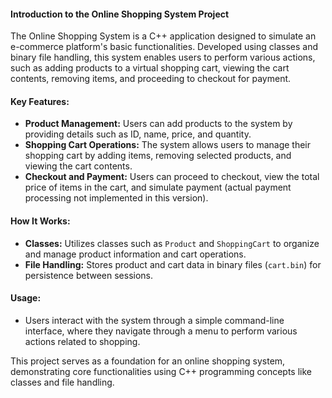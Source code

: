 #### Introduction to the Online Shopping System Project

The Online Shopping System is a C++ application designed to simulate an e-commerce platform's basic functionalities. Developed using classes and binary file handling, this system enables users to perform various actions, such as adding products to a virtual shopping cart, viewing the cart contents, removing items, and proceeding to checkout for payment.

#### Key Features:
- **Product Management:** Users can add products to the system by providing details such as ID, name, price, and quantity.
- **Shopping Cart Operations:** The system allows users to manage their shopping cart by adding items, removing selected products, and viewing the cart contents.
- **Checkout and Payment:** Users can proceed to checkout, view the total price of items in the cart, and simulate payment (actual payment processing not implemented in this version).

#### How It Works:
- **Classes:** Utilizes classes such as `Product` and `ShoppingCart` to organize and manage product information and cart operations.
- **File Handling:** Stores product and cart data in binary files (`cart.bin`) for persistence between sessions.

#### Usage:
- Users interact with the system through a simple command-line interface, where they navigate through a menu to perform various actions related to shopping.

This project serves as a foundation for an online shopping system, demonstrating core functionalities using C++ programming concepts like classes and file handling.
